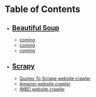 # Table of Contents
- ## [Beautiful Soup](#)
  * [coming](#)
  * [coming](#)
  * [coming](#)
- ## [Scrapy](#)
  * [Quotes To Scrape website crawler](/scrapy/README.md)
  * [Amazon website crawler](#)
  * [IMBD website crawler](#)
